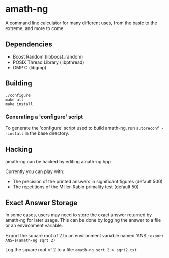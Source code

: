 # amath-ng
A command line calculator for many different uses, from the basic to the extreme, and more to come.

## Dependencies
+ Boost Random (libboost_random)
+ POSIX Thread Library (libpthread)
+ GMP C (libgmp)

## Building
	./configure
	make all
	make install

### Generating a 'configure' script
To generate the 'configure' script used to build amath-ng, run `autoreconf --install` in the base directory.

## Hacking
amath-ng can be hacked by editing amath-ng.hpp

Currently you can play with:
- The precision of the printed answers in significant figures (default 500)
- The repetitions of the Miller-Rabin primality test (default 50)

## Exact Answer Storage
In some cases, users may need to store the exact answer returned by amath-ng for later usage. This can be done by logging the answer to a file or an environment variable.

Export the square root of 2 to an environment variable named 'ANS': `export ANS=$(amath-ng sqrt 2)`

Log the square root of 2 to a file: `amath-ng sqrt 2 > sqrt2.txt`

